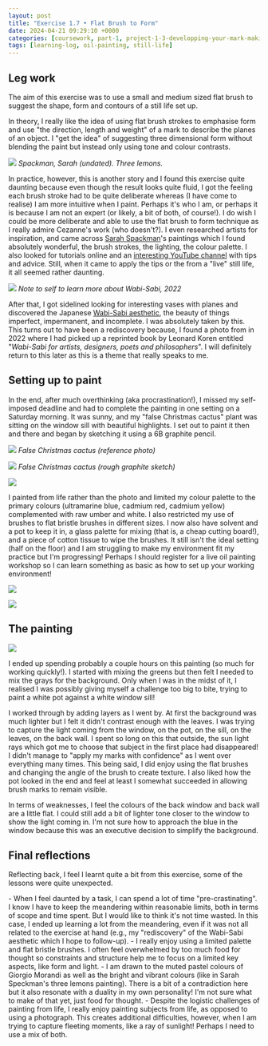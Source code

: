 ```yaml
---
layout: post
title: "Exercise 1.7 • Flat Brush to Form"
date: 2024-04-21 09:29:10 +0000
categories: [coursework, part-1, project-1-3-developping-your-mark-making]
tags: [learning-log, oil-painting, still-life]
---
```


## Leg work
<!-- /wp:heading -->

The aim of this exercise was to use a small and medium sized flat brush to suggest the shape, form and contours of a still life set up.

In theory, I really like the idea of using flat brush strokes to emphasise form and use "the direction, length and weight" of a mark to describe the planes of an object. I "get the idea" of suggesting three dimensional form without blending the paint but instead only using tone and colour contrasts.

![](https://static.wixstatic.com/media/65125b_739ee6d026fa4c1f9abf04c38377da09~mv2.jpeg/v1/fit/w_3024,h_1890,q_90/65125b_739ee6d026fa4c1f9abf04c38377da09~mv2.webp)
_Spackman, Sarah (undated). Three lemons._

In practice, however, this is another story and I found this exercise quite daunting because even though the result looks quite fluid, I got the feeling each brush stroke had to be quite deliberate whereas (I have come to realise) I am more intuitive when I paint. Perhaps it's who I am, or perhaps it is because I am not an expert (or likely, a bit of both, of course!). I do wish I could be more deliberate and able to use the flat brush to form technique as I really admire Cezanne's work (who doesn't?). I even researched artists for inspiration, and came across [Sarah Spackman](https://www.sarahspackman.com)'s paintings which I found absolutely wonderful, the brush strokes, the lighting, the colour palette. I also looked for tutorials online and an [interesting YouTube channel](https://www.youtube.com/watch?v=q6Fh07zQ2KU&t=93s) with tips and advice. Still, when it came to apply the tips or the from a "live" still life, it all seemed rather daunting.

![](/assets/images/img-7174-scaled-jpeg)
_Note to self to learn more about Wabi-Sabi, 2022_

After that, I got sidelined looking for interesting vases with planes and discovered the Japanese [Wabi-Sabi aesthetic](https://en.wikipedia.org/wiki/Wabi-sabi), the beauty of things imperfect, impermanent, and incomplete. I was absolutely taken by this. This turns out to have been a rediscovery because, I found a photo from in 2022 where I had picked up a reprinted book by Leonard Koren entitled "_Wabi-Sabi for artists, designers, poets and philosophers_". I will definitely return to this later as this is a theme that really speaks to me.

<!-- wp:heading -->
## Setting up to paint
<!-- /wp:heading -->

In the end, after much overthinking (aka procrastination!), I missed my self-imposed deadline and had to complete the painting in one setting on a Saturday morning. It was sunny, and my "false Christmas cactus" plant was sitting on the window sill with beautiful highlights. I set out to paint it then and there and began by sketching it using a 6B graphite pencil.

<!-- wp:columns -->
<!-- wp:column -->

![](/assets/images/img-4213-scaled-jpeg)
_False Christmas cactus (reference photo)_

<!-- /wp:column --><!-- wp:column -->

![](/assets/images/img-4216-scaled-jpeg)
_False Christmas cactus (rough graphite sketch)_

<!-- /wp:column -->
<!-- /wp:columns --><!-- wp:image {"id":729,"width":"307px","height":"230px","sizeSlug":"full","linkDestination":"none","align":"left","style":{"color":{"duotone":"unset"}}} -->
![](/assets/images/img-4224-scaled-jpeg)

I painted from life rather than the photo and limited my colour palette to the primary colours (ultramarine blue, cadmium red, cadmium yellow) complemented with raw umber and white. I also restricted my use of brushes to flat bristle brushes in different sizes. I now also have solvent and a pot to keep it in, a glass palette for mixing (that is, a cheap cutting board!), and a piece of cotton tissue to wipe the brushes. It still isn't the ideal setting (half on the floor) and I am struggling to make my environment fit my practice but I'm progressing! Perhaps I should register for a live oil painting workshop so I can learn something as basic as how to set up your working environment!

<!-- wp:columns -->
<!-- wp:column -->

![](/assets/images/img-4227-scaled-jpeg)

<!-- /wp:column --><!-- wp:column -->

![](/assets/images/img-4225-scaled-jpeg)

<!-- /wp:column -->
<!-- /wp:columns --><!-- wp:heading -->
## The painting
<!-- /wp:heading -->
[![](/oca-foundation-painting-log/assets/images/photo-2024-04-20-131354-scaled.jpg)](https://spaces.oca.ac.uk/gaellelog/wp-content/uploads/sites/5355/2024/04/Photo_2024-04-20_131354-scaled.jpg)

I ended up spending probably a couple hours on this painting (so much for working quickly!). I started with mixing the greens but then felt I needed to mix the grays for the background. Only when I was in the midst of it, I realised I was possibly giving myself a challenge too big to bite, trying to paint a white pot against a white window sill!

I worked through by adding layers as I went by. At first the background was much lighter but I felt it didn't contrast enough with the leaves. I was trying to capture the light coming from the window, on the pot, on the sill, on the leaves, on the back wall. I spent so long on this that outside, the sun light rays which got me to choose that subject in the first place had disappeared! I didn't manage to "apply my marks with confidence" as I went over everything many times. This being said, I did enjoy using the flat brushes and changing the angle of the brush to create texture. I also liked how the pot looked in the end and feel at least I somewhat succeeded in allowing brush marks to remain visible.

In terms of weaknesses, I feel the colours of the back window and back wall are a little flat. I could still add a bit of lighter tone closer to the window to show the light coming in. I'm not sure how to approach the blue in the window because this was an executive decision to simplify the background.

<!-- wp:heading -->
## Final reflections
<!-- /wp:heading -->

Reflecting back, I feel I learnt quite a bit from this exercise, some of the lessons were quite unexpected.

<!-- wp:list -->
<!-- wp:list-item -->- When I feel daunted by a task, I can spend a lot of time "pre-crastinating". I know I have to keep the meandering within reasonable limits, both in terms of scope and time spent. But I would like to think it's not time wasted. In this case, I ended up learning a lot from the meandering, even if it was not all related to the exercise at hand (e.g., my "rediscovery" of the Wabi-Sabi aesthetic which I hope to follow-up).
<!-- /wp:list-item --><!-- wp:list-item -->- I really enjoy using a limited palette and flat bristle brushes. I often feel overwhelmed by too much food for thought so constraints and structure help me to focus on a limited key aspects, like form and light. 
<!-- /wp:list-item --><!-- wp:list-item -->- I am drawn to the muted pastel colours of Giorgio Morandi as well as the bright and vibrant colours (like in Sarah Speckman's three lemons painting). There is a bit of a contradiction here but it also resonate with a duality in my own personality! I'm not sure what to make of that yet, just food for thought.
<!-- /wp:list-item --><!-- wp:list-item -->- Despite the logistic challenges of painting from life, I really enjoy painting subjects from life, as opposed to using a photograph. This creates additional difficulties, however, when I am trying to capture fleeting moments, like a ray of sunlight! Perhaps I need to use a mix of both.
<!-- /wp:list-item -->
<!-- /wp:list -->

